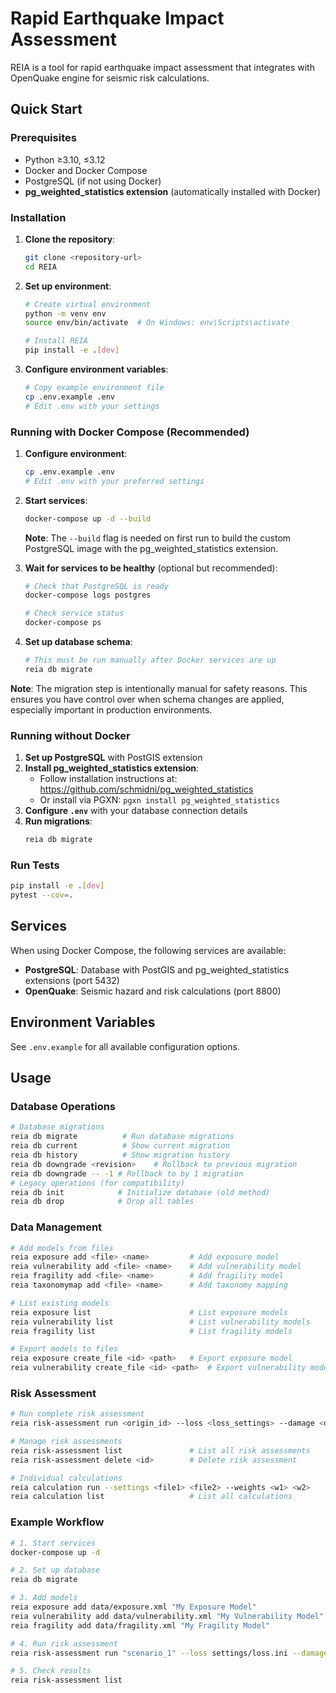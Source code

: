 # Rapid Earthquake Impact Assessment

REIA is a tool for rapid earthquake impact assessment that integrates with OpenQuake engine for seismic risk calculations.

## Quick Start

### Prerequisites

- Python ≥3.10, ≤3.12
- Docker and Docker Compose
- PostgreSQL (if not using Docker)
- **pg_weighted_statistics extension** (automatically installed with Docker)

### Installation

1. **Clone the repository**:
   ```bash
   git clone <repository-url>
   cd REIA
   ```

2. **Set up environment**:
   ```bash
   # Create virtual environment
   python -m venv env
   source env/bin/activate  # On Windows: env\Scripts\activate
   
   # Install REIA
   pip install -e .[dev]
   ```

3. **Configure environment variables**:
   ```bash
   # Copy example environment file
   cp .env.example .env
   # Edit .env with your settings
   ```

### Running with Docker Compose (Recommended)

1. **Configure environment**:
   ```bash
   cp .env.example .env
   # Edit .env with your preferred settings
   ```

2. **Start services**:
   ```bash
   docker-compose up -d --build
   ```
   
   **Note**: The `--build` flag is needed on first run to build the custom PostgreSQL image with the pg_weighted_statistics extension.

3. **Wait for services to be healthy** (optional but recommended):
   ```bash
   # Check that PostgreSQL is ready
   docker-compose logs postgres
   
   # Check service status  
   docker-compose ps
   ```

4. **Set up database schema**:
   ```bash
   # This must be run manually after Docker services are up
   reia db migrate
   ```

**Note**: The migration step is intentionally manual for safety reasons. This ensures you have control over when schema changes are applied, especially important in production environments.

### Running without Docker

1. **Set up PostgreSQL** with PostGIS extension
2. **Install pg_weighted_statistics extension**:
   - Follow installation instructions at: https://github.com/schmidni/pg_weighted_statistics
   - Or install via PGXN: `pgxn install pg_weighted_statistics`
3. **Configure `.env`** with your database connection details
4. **Run migrations**:
   ```bash
   reia db migrate
   ```

### Run Tests

```bash
pip install -e .[dev]
pytest --cov=.
```

## Services

When using Docker Compose, the following services are available:

- **PostgreSQL**: Database with PostGIS and pg_weighted_statistics extensions (port 5432)
- **OpenQuake**: Seismic hazard and risk calculations (port 8800)

## Environment Variables

See `.env.example` for all available configuration options.

## Usage

### Database Operations
```bash
# Database migrations
reia db migrate          # Run database migrations
reia db current          # Show current migration
reia db history          # Show migration history
reia db downgrade <revision>    # Rollback to previous migration
reia db downgrade -- -1 # Rollback to by 1 migration
# Legacy operations (for compatibility)
reia db init            # Initialize database (old method)
reia db drop            # Drop all tables
```

### Data Management
```bash
# Add models from files
reia exposure add <file> <name>         # Add exposure model
reia vulnerability add <file> <name>    # Add vulnerability model
reia fragility add <file> <name>        # Add fragility model
reia taxonomymap add <file> <name>      # Add taxonomy mapping

# List existing models
reia exposure list                      # List exposure models
reia vulnerability list                 # List vulnerability models
reia fragility list                     # List fragility models

# Export models to files
reia exposure create_file <id> <path>   # Export exposure model
reia vulnerability create_file <id> <path>  # Export vulnerability model
```

### Risk Assessment
```bash
# Run complete risk assessment
reia risk-assessment run <origin_id> --loss <loss_settings> --damage <damage_settings>

# Manage risk assessments
reia risk-assessment list               # List all risk assessments
reia risk-assessment delete <id>        # Delete risk assessment

# Individual calculations
reia calculation run --settings <file1> <file2> --weights <w1> <w2>
reia calculation list                   # List all calculations
```

### Example Workflow
```bash
# 1. Start services
docker-compose up -d

# 2. Set up database
reia db migrate

# 3. Add models
reia exposure add data/exposure.xml "My Exposure Model"
reia vulnerability add data/vulnerability.xml "My Vulnerability Model"
reia fragility add data/fragility.xml "My Fragility Model"

# 4. Run risk assessment
reia risk-assessment run "scenario_1" --loss settings/loss.ini --damage settings/damage.ini

# 5. Check results
reia risk-assessment list
```
